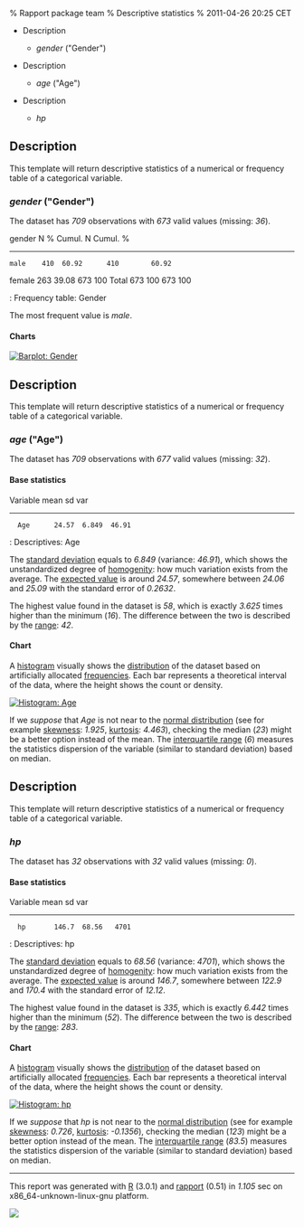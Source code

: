 % Rapport package team
% Descriptive statistics
% 2011-04-26 20:25 CET

-   Description
    -   *gender* ("Gender")

-   Description
    -   *age* ("Age")

-   Description
    -   *hp*


Description
-----------

This template will return descriptive statistics of a numerical or
frequency table of a categorical variable.

### *gender* ("Gender")

The dataset has *709* observations with *673* valid values (missing:
*36*).

   gender    N     %     Cumul. N    Cumul. %
  --------- ---- ------ ----------- -----------
    male    410  60.92      410        60.92
   female   263  39.08      673         100
    Total   673   100       673         100

  : Frequency table: Gender

The most frequent value is *male*.

#### Charts

[![Barplot:
Gender](plots/Descriptives-1.png)](plots/Descriptives-1-hires.png)

Description
-----------

This template will return descriptive statistics of a numerical or
frequency table of a categorical variable.

### *age* ("Age")

The dataset has *709* observations with *677* valid values (missing:
*32*).

#### Base statistics

   Variable    mean     sd    var
  ----------- ------- ------ ------
      Age      24.57  6.849  46.91

  : Descriptives: Age

The [standard
deviation](http://en.wikipedia.org/wiki/Standard_deviation) equals to
*6.849* (variance: *46.91*), which shows the unstandardized degree of
[homogenity](http://en.wikipedia.org/wiki/Homogeneity_(statistics)): how
much variation exists from the average. The [expected
value](http://en.wikipedia.org/wiki/Mean) is around *24.57*, somewhere
between *24.06* and *25.09* with the standard error of *0.2632*.

The highest value found in the dataset is *58*, which is exactly *3.625*
times higher than the minimum (*16*). The difference between the two is
described by the
[range](http://en.wikipedia.org/wiki/Range_(statistics)): *42*.

#### Chart

A [histogram](http://en.wikipedia.org/wiki/Histogram) visually shows the
[distribution](http://en.wikipedia.org/wiki/Probability_distribution) of
the dataset based on artificially allocated
[frequencies](http://en.wikipedia.org/wiki/Statistical_frequency). Each
bar represents a theoretical interval of the data, where the height
shows the count or density.

[![Histogram:
Age](plots/Descriptives-2.png)](plots/Descriptives-2-hires.png)

If we *suppose* that *Age* is not near to the [normal
distribution](http://en.wikipedia.org/wiki/Normal_distribution) (see for
example [skewness](http://en.wikipedia.org/wiki/Skewness): *1.925*,
[kurtosis](http://en.wikipedia.org/wiki/Kurtosis): *4.463*), checking
the median (*23*) might be a better option instead of the mean. The
[interquartile range](http://en.wikipedia.org/wiki/Interquartile_range)
(*6*) measures the statistics dispersion of the variable (similar to
standard deviation) based on median.

Description
-----------

This template will return descriptive statistics of a numerical or
frequency table of a categorical variable.

### *hp*

The dataset has *32* observations with *32* valid values (missing: *0*).

#### Base statistics

   Variable    mean     sd    var
  ----------- ------- ------ ------
      hp       146.7  68.56   4701

  : Descriptives: hp

The [standard
deviation](http://en.wikipedia.org/wiki/Standard_deviation) equals to
*68.56* (variance: *4701*), which shows the unstandardized degree of
[homogenity](http://en.wikipedia.org/wiki/Homogeneity_(statistics)): how
much variation exists from the average. The [expected
value](http://en.wikipedia.org/wiki/Mean) is around *146.7*, somewhere
between *122.9* and *170.4* with the standard error of *12.12*.

The highest value found in the dataset is *335*, which is exactly
*6.442* times higher than the minimum (*52*). The difference between the
two is described by the
[range](http://en.wikipedia.org/wiki/Range_(statistics)): *283*.

#### Chart

A [histogram](http://en.wikipedia.org/wiki/Histogram) visually shows the
[distribution](http://en.wikipedia.org/wiki/Probability_distribution) of
the dataset based on artificially allocated
[frequencies](http://en.wikipedia.org/wiki/Statistical_frequency). Each
bar represents a theoretical interval of the data, where the height
shows the count or density.

[![Histogram:
hp](plots/Descriptives-3.png)](plots/Descriptives-3-hires.png)

If we *suppose* that *hp* is not near to the [normal
distribution](http://en.wikipedia.org/wiki/Normal_distribution) (see for
example [skewness](http://en.wikipedia.org/wiki/Skewness): *0.726*,
[kurtosis](http://en.wikipedia.org/wiki/Kurtosis): *-0.1356*), checking
the median (*123*) might be a better option instead of the mean. The
[interquartile range](http://en.wikipedia.org/wiki/Interquartile_range)
(*83.5*) measures the statistics dispersion of the variable (similar to
standard deviation) based on median.

* * * * *

This report was generated with [R](http://www.r-project.org/) (3.0.1)
and [rapport](https://rapporter.github.io/rapport/) (0.51) in *1.105* sec on
x86\_64-unknown-linux-gnu platform.

![](images/logo.png)
